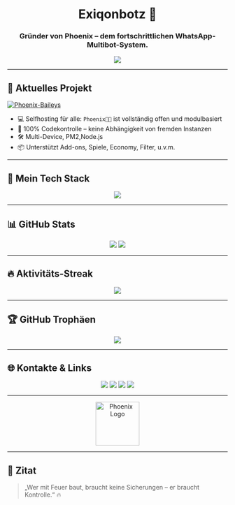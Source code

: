 <h1 align="center"> Exiqonbotz 👑</h1>
<h3 align="center"> Gründer von Phoenix – dem fortschrittlichen WhatsApp-Multibot-System.</h3>

<p align="center">
  <img src="https://readme-typing-svg.herokuapp.com?font=Fira+Code&size=22&pause=1000&center=true&vCenter=true&color=FF4D4D&width=450&lines=🔥+Dev+aus+Deutschland;🔥+PhoenixBot+–+Next+Gen+WA+Bot;🔥+Selfhosting+f%C3%BCr+alle;🔥 alt="Typing SVG" />
</p>

---

## 🚀 Aktuelles Projekt

[![Phoenix-Baileys](https://img.shields.io/badge/🔥%20Phoenix%20Baileys-Aktiv%20in%20Entwicklung-ff4d4d?style=for-the-badge&logo=whatsapp&logoColor=white)](https://github.com/Exiqonbotz/phoenix-baileys-v2)


- 💻 Selfhosting für alle: `Phoenix🐦‍🔥` ist vollständig offen und modulbasiert
- 🧠 100% Codekontrolle – keine Abhängigkeit von fremden Instanzen
- 🛠️ Multi-Device, PM2,Node.js
- 📦 Unterstützt Add-ons, Spiele, Economy, Filter, u.v.m.

---

## 🔧 Mein Tech Stack

<p align="center">
  <img src="https://skillicons.dev/icons?i=nodejs,javascript,mongodb,git,&theme=dark" />
</p>

---

## 📊 GitHub Stats

<p align="center">
  <img src="https://github-readme-stats.vercel.app/api?username=Exiqonbotz&show_icons=true&theme=radical&hide_border=true&icon_color=ff4d4d&title_color=ff6666" />
  <img src="https://github-readme-stats.vercel.app/api/top-langs/?username=Exiqonbotz&layout=compact&theme=radical&hide_border=true&title_color=ff6666" />
</p>

---

## 🔥 Aktivitäts-Streak

<p align="center">
  <img src="https://streak-stats.demolab.com?user=Exiqonbotz&theme=firewatch&hide_border=true&ring=ff4d4d&fire=ff3333&currStreakLabel=ffffff" />
</p>

---

## 🏆 GitHub Trophäen

<p align="center">
  <img src="https://github-profile-trophy.vercel.app/?username=Exiqonbotz&theme=dracula&row=1&column=7&no-bg=true&title=Stars,Commits,Repositories,Followers,PullRequest,Issues,Contributions" />
</p>

---

## 🌐 Kontakte & Links

<p align="center">
  <a href="https://t.me/Exiqonoff2"><img src="https://img.shields.io/badge/Telegram-Exiqonoff2-0088cc?style=for-the-badge&logo=telegram" /></a>
  <a href="https://discord.gg/kMCGH3xFAw"><img src="https://img.shields.io/badge/Discord-Community-5865F2?style=for-the-badge&logo=discord&logoColor=white" /></a>
  <a href="https://phoenixgermany.com"><img src="https://img.shields.io/badge/Website-phoenixgermany.com-orange?style=for-the-badge&logo=firefox-browser" /></a>
  <a href="mailto:phoenixgermanycontact@gmail.com"><img src="https://img.shields.io/badge/Mail-Kontakt-EA4335?style=for-the-badge&logo=gmail&logoColor=white" /></a>
</p>

---

<p align="center">
  <img src="https://github.com/Exiqonbotz/Exiqonbotz/phoenix.png" height="100" alt="Phoenix Logo" />
</p>

---

## 💬 Zitat

> „Wer mit Feuer baut, braucht keine Sicherungen – er braucht Kontrolle.“ 🔥  

